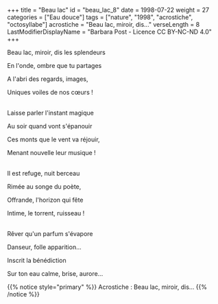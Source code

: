 +++
title = "Beau lac"
id = "beau_lac_8"
date = 1998-07-22
weight = 27
categories = ["Eau douce"]
tags = ["nature", "1998", "acrostiche", "octosyllabe"]
acrostiche = "Beau lac, miroir, dis..."
verseLength = 8
LastModifierDisplayName = "Barbara Post - Licence CC BY-NC-ND 4.0"
+++

Beau lac, miroir, dis les splendeurs

En l'onde, ombre que tu partages

A l'abri des regards, images,

Uniques voiles de nos cœurs !

 \
Laisse parler l'instant magique

Au soir quand vont s'épanouir

Ces monts que le vent va réjouir,

Menant nouvelle leur musique !

 \
Il est refuge, nuit berceau

Rimée au songe du poète,

Offrande, l'horizon qui fête

Intime, le torrent, ruisseau !

 \
Rêver qu'un parfum s'évapore

Danseur, folle apparition...

Inscrit la bénédiction

Sur ton eau calme, brise, aurore...

{{% notice style="primary" %}}
Acrostiche : Beau lac, miroir, dis...
{{% /notice %}}
